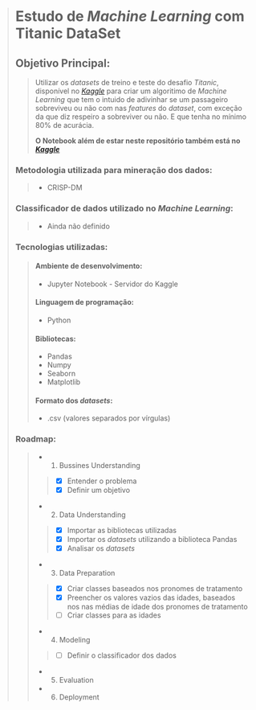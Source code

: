 > # Estudo de *Machine Learning* com Titanic DataSet
> ## Objetivo Principal:
>> Utilizar os *datasets* de treino e teste do desafio *Titanic*, disponível no *[Kaggle](https://www.kaggle.com/c/titanic)*
>> para criar um algoritimo de *Machine Learning* que tem o intuido de adivinhar se um passageiro
>> sobreviveu ou não com nas *features* do *dataset*, com exceção da que diz respeiro a sobreviver ou não.
>> E que tenha no mínimo 80% de acurácia.
>> 
>> **O Notebook além de estar neste repositório também está no *[Kaggle](https://www.kaggle.com/marcelofarinha/titanic-notebook)***
>### Metodologia utilizada para mineração dos dados:
>> - CRISP-DM
>### Classificador de dados utilizado no *Machine Learning*:
>> - Ainda não definido
>### Tecnologias utilizadas:
>> #### Ambiente de desenvolvimento:
>> - Jupyter Notebook - Servidor do Kaggle
>> #### Linguagem de programação:
>> - Python
>> #### Bibliotecas:
>> - Pandas
>> - Numpy
>> - Seaborn
>> - Matplotlib
>> #### Formato dos *datasets*:
>> - .csv (valores separados por vírgulas)
>### Roadmap:
>> - 1. Bussines Understanding
>>> - [x] Entender o problema
>>> - [x] Definir um objetivo
>> - 2. Data Understanding 
>>> - [x] Importar as bibliotecas utilizadas
>>> - [x] Importar os *datasets* utilizando a biblioteca Pandas
>>> - [x] Analisar os *datasets*
>> - 3. Data Preparation
>>> - [x] Criar classes baseados nos pronomes de tratamento
>>> - [x] Preencher os valores vazios das idades, baseados nos nas médias de idade dos pronomes de tratamento
>>> - [ ] Criar classes para as idades
>> - 4. Modeling
>>> - [ ] Definir o classificador dos dados
>> - 5. Evaluation
>> - 6. Deployment

